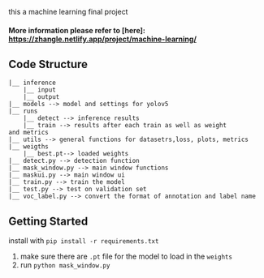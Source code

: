 this a machine learning final project

#### More information please refer to  [here]: https://zhangle.netlify.app/project/machine-learning/



## Code Structure

```
|__ inference
    |__ input 
    |__ output
|__ models --> model and settings for yolov5
|__ runs  
    |__ detect --> inference results 
    |__ train --> results after each train as well as weight 
and metrics
|__ utils --> general functions for datasetrs,loss, plots, metrics 
|__ weigths
	|__ best.pt--> loaded weights 
|__ detect.py --> detection function
|__ mask_window.py --> main window functions
|__ maskui.py --> main window ui
|__ train.py --> train the model
|__ test.py --> test on validation set
|__ voc_label.py --> convert the format of annotation and label name
```

## Getting Started

install with  `pip install -r requirements.txt` 

1. make sure there are `.pt` file for the model to load in the `weights`
2. run  `python mask_window.py`
